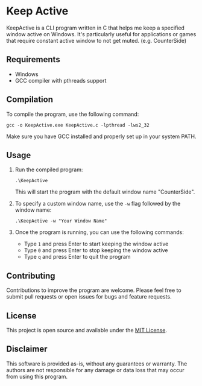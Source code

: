 # Keep Active
KeepActive is a CLI program written in C that helps me keep a specified window active on Windows. It's particularly useful for applications or games that require constant active window to not get muted. (e.g. CounterSide)

## Requirements

- Windows
- GCC compiler with pthreads support

## Compilation

To compile the program, use the following command:

```
gcc -o KeepActive.exe KeepActive.c -lpthread -lws2_32
```

Make sure you have GCC installed and properly set up in your system PATH.

## Usage

1. Run the compiled program:
   ```
   .\KeepActive
   ```
   This will start the program with the default window name "CounterSide".

2. To specify a custom window name, use the `-w` flag followed by the window name:
   ```
   .\KeepActive -w "Your Window Name"
   ```

3. Once the program is running, you can use the following commands:
   - Type `1` and press Enter to start keeping the window active
   - Type `0` and press Enter to stop keeping the window active
   - Type `q` and press Enter to quit the program

## Contributing

Contributions to improve the program are welcome. Please feel free to submit pull requests or open issues for bugs and feature requests.

## License

This project is open source and available under the [MIT License](https://opensource.org/licenses/MIT).

## Disclaimer

This software is provided as-is, without any guarantees or warranty. The authors are not responsible for any damage or data loss that may occur from using this program.
